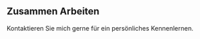 ## <i class="fa fa-handshake-o" aria-hidden="true"></i> Zusammen Arbeiten
Kontaktieren Sie mich gerne für ein persönliches Kennenlernen.

<a href="https://xing.com/profile/{{ site.xing_username }}"><i class="fa fa-xing-square fa-2x" aria-hidden="true"></i></a>
<a href="https://linkedin.com/in/{{ site.linkedin_username }}"><i class="fa fa-linkedin-square fa-2x" aria-hidden="true"></i></a>
<a href="https://github.com/{{ site.github_username }}"><i class="fa fa-github-square fa-2x" aria-hidden="true"></i> </a> 
<a href="mailto:{{ site.email }}"><i class="fa fa fa-envelope-square fa-2x" aria-hidden="true"></i></a>
